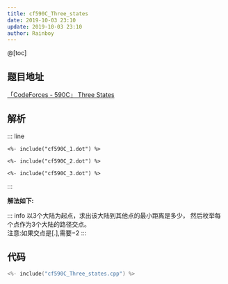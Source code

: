 ```yaml
---
title: cf590C_Three_states
date: 2019-10-03 23:10
update: 2019-10-03 23:10
author: Rainboy
---
```


@[toc]

## 题目地址

[ 「CodeForces - 590C」 Three States ]( https://vjudge.net/problem/CodeForces-590C#author=0)

## 解析

::: line

```viz-dot
<%- include("cf590C_1.dot") %>
```

```viz-dot
<%- include("cf590C_2.dot") %>
```

```viz-dot
<%- include("cf590C_3.dot") %>
```
:::


**解法如下:**

::: info
以$3$个大陆为起点，求出该大陆到其他点的最小距离是多少， 然后枚举每个点作为$3$个大陆的路径交点。  
注意:如果交点是$[.]$,需要$-2$
:::

## 代码

```c
<%- include("cf590C_Three_states.cpp") %>
```
